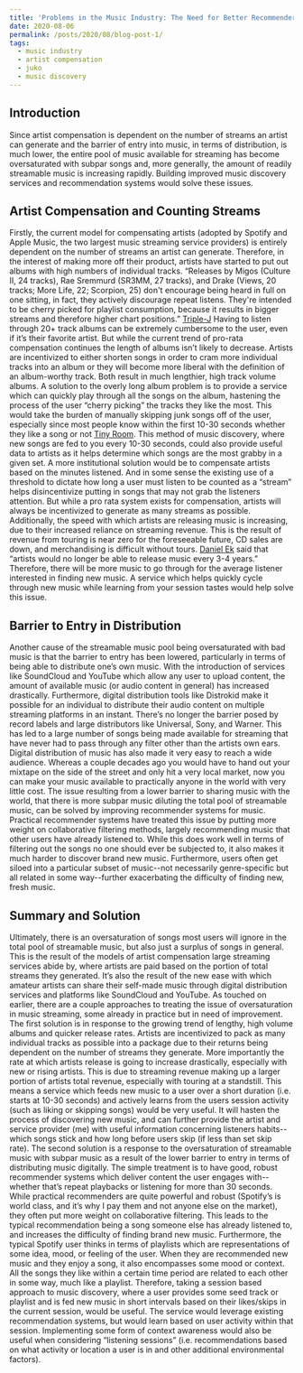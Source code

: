 ```yaml
---
title: 'Problems in the Music Industry: The Need for Better Recommenders and Improved Music Discovery'
date: 2020-08-06
permalink: /posts/2020/08/blog-post-1/
tags:
  - music industry
  - artist compensation
  - juko
  - music discovery
---
```


## Introduction

Since artist compensation is dependent on the number of streams an artist can generate and the barrier of entry into music, in terms of distribution, is much lower, the entire pool of music available for streaming has become oversaturated with subpar songs and, more generally, the amount of readily streamable music is increasing rapidly. Building improved music discovery services and recommendation systems would solve these issues.

## Artist Compensation and Counting Streams

Firstly, the current model for compensating artists (adopted by Spotify and Apple Music, the two largest music streaming service providers) is entirely dependent on the number of streams an artist can generate. Therefore, in the interest of making more off their product, artists have started to put out albums with high numbers of individual tracks. “Releases by Migos (Culture II, 24 tracks), Rae Sremmurd (SR3MM, 27 tracks), and Drake (Views, 20 tracks; More Life, 22; Scorpion, 25) don't encourage being heard in full on one sitting, in fact, they actively discourage repeat listens. They're intended to be cherry picked for playlist consumption, because it results in bigger streams and therefore higher chart positions.” [Triple-J](https://www.abc.net.au/triplej/news/musicnews/what-is-an-album-in-2018/9958448#:~:text=If%20a%20product%20contains%20four,this%20as%20the%20product%20type.) 
Having to listen through 20+ track albums can be extremely cumbersome to the user, even if it’s their favorite artist. But while the current trend of pro-rata compensation continues the length of albums isn’t likely to decrease. Artists are incentivized to either shorten songs in order to cram more individual tracks into an album or they will become more liberal with the definition of an album-worthy track. Both result in much lengthier, high track volume albums. A solution to the overly long album problem is to provide a service which can quickly play through all the songs on the album, hastening the process of the user “cherry picking” the tracks they like the most. This would take the burden of manually skipping junk songs off of the user, especially since most people know within the first 10-30 seconds whether they like a song or not [Tiny Room](https://www.tinyroom.nl/the-attention-span-of-the-average-spotify-listener-is-killing-indie-music/). This method of music discovery, where new songs are fed to you every 10-30 seconds, could also provide useful data to artists as it helps determine which songs are the most grabby in a given set. 
A more institutional solution would be to compensate artists based on the minutes listened. And in some sense the existing use of a threshold to dictate how long a user must listen to be counted as a “stream” helps disincentivize putting in songs that may not grab the listeners attention. But while a pro rata system exists for compensation, artists will always be incentivized to generate as many streams as possible.
Additionally, the speed with which artists are releasing music is increasing, due to their increased reliance on streaming revenue. This is the result of revenue from touring is near zero for the foreseeable future, CD sales are down, and merchandising is difficult without tours. [Daniel Ek](https://www.thefader.com/2020/07/30/spotify-ceo-daniel-ek-says-working-musicians-can-no-longer-release-music-only-once-every-three-to-four-years) said that “artists would no longer be able to release music every 3-4 years.” Therefore, there will be more music to go through for the average listener interested in finding new music. A service which helps quickly cycle through new music while learning from your session tastes would help solve this issue.

## Barrier to Entry in Distribution

Another cause of the streamable music pool being oversaturated with bad music is that the barrier to entry has been lowered, particularly in terms of being able to distribute one’s own music. With the introduction of services like SoundCloud and YouTube which allow any user to upload content, the amount of available music (or audio content in general) has increased drastically. Furthermore, digital distribution tools like Distrokid make it possible for an individual to distribute their audio content on multiple streaming platforms in an instant. There’s no longer the barrier posed by record labels and large distributors like Universal, Sony, and Warner. This has led to a large number of songs being made available for streaming that have never had to pass through any filter other than the artists own ears. Digital distribution of music has also made it very easy to reach a wide audience. Whereas a couple decades ago you would have to hand out your mixtape on the side of the street and only hit a very local market, now you can make your music available to practically anyone in the world with very little cost.
The issue resulting from a lower barrier to sharing music with the world, that there is more subpar music diluting the total pool of streamable music, can be solved by improving recommender systems for music. Practical recommender systems have treated this issue by putting more weight on collaborative filtering methods, largely recommending music that other users have already listened to. While this does work well in terms of filtering out the songs no one should ever be subjected to, it also makes it much harder to discover brand new music. Furthermore, users often get siloed into a particular subset of music--not necessarily genre-specific but all related in some way--further exacerbating the difficulty of finding new, fresh music. 

## Summary and Solution

Ultimately, there is an oversaturation of songs most users will ignore in the total pool of streamable music, but also just a surplus of songs in general. This is the result of the models of artist compensation large streaming services abide by, where artists are paid based on the portion of total streams they generated. It’s also the result of the new ease with which amateur artists can share their self-made music through digital distribution services and platforms like SoundCloud and YouTube.
As touched on earlier, there are a couple approaches to treating the issue of oversaturation in music streaming, some already in practice but in need of improvement. The first solution is in response to the growing trend of lengthy, high volume albums and quicker release rates. Artists are incentivized to pack as many individual tracks as possible into a package due to their returns being dependent on the number of streams they generate. More importantly the rate at which artists release is going to increase drastically, especially with new or rising artists. This is due to streaming revenue making up a larger portion of artists total revenue, especially with touring at a standstill. This means a service which feeds new music to a user over a short duration (i.e. starts at 10-30 seconds) and actively learns from the users session activity (such as liking or skipping songs) would be very useful. It will hasten the process of discovering new music, and can further provide the artist and service provider (me) with useful information concerning listeners habits--which songs stick and how long before users skip (if less than set skip rate). 
The second solution is a response to the oversaturation of streamable music with subpar music as a result of the lower barrier to entry in terms of distributing music digitally. The simple treatment is to have good, robust recommender systems which deliver content the user engages with--whether that’s repeat playbacks or listening for more than 30 seconds. While practical recommenders are quite powerful and robust (Spotify’s is world class, and it’s why I pay them and not anyone else on the market), they often put more weight on collaborative filtering. This leads to the typical recommendation being a song someone else has already listened to, and increases the difficulty of finding brand new music. Furthermore, the typical Spotify user thinks in terms of playlists which are representations of some idea, mood, or feeling of the user. When they are recommended new music and they enjoy a song, it also encompasses some mood or context. All the songs they like within a certain time period are related to each other in some way, much like a playlist. Therefore, taking a session based approach to music discovery, where a user provides some seed track or playlist and is fed new music in short intervals based on their likes/skips in the current session, would be useful. The service would leverage existing recommendation systems, but would learn based on user activity within that session. Implementing some form of context awareness would also be useful when considering “listening sessions” (i.e. recommendations based on what activity or location a user is in and other additional environmental factors).
